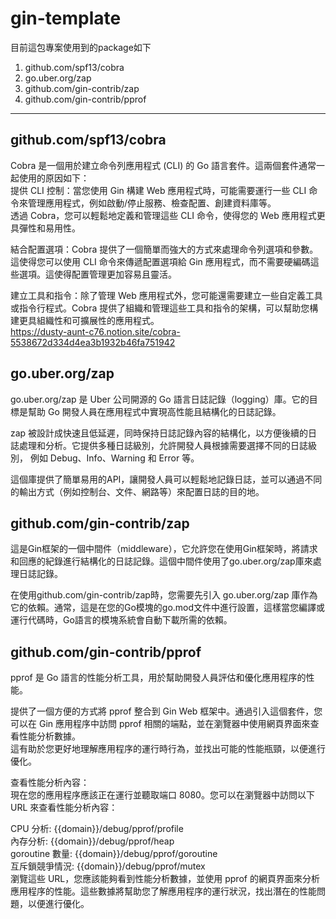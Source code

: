 # gin-template
目前這包專案使用到的package如下
1. github.com/spf13/cobra
2. go.uber.org/zap
3. github.com/gin-contrib/zap 
4. github.com/gin-contrib/pprof
<hr />


## github.com/spf13/cobra
Cobra 是一個用於建立命令列應用程式 (CLI) 的 Go 語言套件。這兩個套件通常一起使用的原因如下：<br />
提供 CLI 控制：當您使用 Gin 構建 Web 應用程式時，可能需要運行一些 CLI 命令來管理應用程式，例如啟動/停止服務、檢查配置、創建資料庫等。<br />
透過 Cobra，您可以輕鬆地定義和管理這些 CLI 命令，使得您的 Web 應用程式更具彈性和易用性。<br />

結合配置選項：Cobra 提供了一個簡單而強大的方式來處理命令列選項和參數。這使得您可以使用 CLI 命令來傳遞配置選項給 Gin 應用程式，而不需要硬編碼這些選項。這使得配置管理更加容易且靈活。<br />

建立工具和指令：除了管理 Web 應用程式外，您可能還需要建立一些自定義工具或指令行程式。Cobra 提供了組織和管理這些工具和指令的架構，可以幫助您構建更具組織性和可擴展性的應用程式。 <br />
https://dusty-aunt-c76.notion.site/cobra-5538672d334d4ea3b1932b46fa751942

## go.uber.org/zap
go.uber.org/zap 是 Uber 公司開源的 Go 語言日誌記錄（logging）庫。它的目標是幫助 Go 開發人員在應用程式中實現高性能且結構化的日誌記錄。<br />

zap 被設計成快速且低延遲，同時保持日誌記錄內容的結構化，以方便後續的日誌處理和分析。它提供多種日誌級別，允許開發人員根據需要選擇不同的日誌級別，
例如 Debug、Info、Warning 和 Error 等。<br />

這個庫提供了簡單易用的API，讓開發人員可以輕鬆地記錄日誌，並可以通過不同的輸出方式（例如控制台、文件、網路等）來配置日誌的目的地。

## github.com/gin-contrib/zap 
這是Gin框架的一個中間件（middleware），它允許您在使用Gin框架時，將請求和回應的紀錄進行結構化的日誌記錄。這個中間件使用了go.uber.org/zap庫來處理日誌記錄。<br />

在使用github.com/gin-contrib/zap時，您需要先引入 go.uber.org/zap 庫作為它的依賴。通常，這是在您的Go模塊的go.mod文件中進行設置，這樣當您編譯或運行代碼時，Go語言的模塊系統會自動下載所需的依賴。

## github.com/gin-contrib/pprof
pprof 是 Go 語言的性能分析工具，用於幫助開發人員評估和優化應用程序的性能。<br />

提供了一個方便的方式將 pprof 整合到 Gin Web 框架中。通過引入這個套件，您可以在 Gin 應用程序中訪問 pprof 相關的端點，並在瀏覽器中使用網頁界面來查看性能分析數據。<br />
這有助於您更好地理解應用程序的運行時行為，並找出可能的性能瓶頸，以便進行優化。<br />

查看性能分析內容：<br />
現在您的應用程序應該正在運行並聽取端口 8080。您可以在瀏覽器中訪問以下 URL 來查看性能分析內容：<br />

CPU 分析: {{domain}}/debug/pprof/profile<br />
內存分析: {{domain}}/debug/pprof/heap<br />
goroutine 數量: {{domain}}/debug/pprof/goroutine<br />
互斥鎖競爭情況: {{domain}}/debug/pprof/mutex<br />
瀏覽這些 URL，您應該能夠看到性能分析數據，並使用 pprof 的網頁界面來分析應用程序的性能。這些數據將幫助您了解應用程序的運行狀況，找出潛在的性能問題，以便進行優化。
